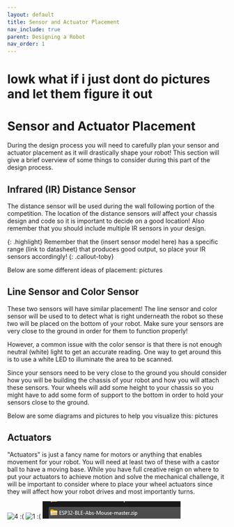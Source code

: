 ```yaml
---
layout: default
title: Sensor and Actuator Placement
nav_include: true
parent: Designing a Robot
nav_order: 1
---
```



# lowk what if i just dont do pictures and let them figure it out
# Sensor and Actuator Placement

During the design process you will need to carefully plan your sensor and actuator placement as it will drastically shape your robot! This section will give a brief overview of some things to consider during this part of the design process.

## Infrared (IR) Distance Sensor
The distance sensor will be used during the wall following portion of the competition. The location of the distance sensors *will* affect your chassis design and code so it is important to decide on a good location! Also remember that you should include multiple IR sensors in your design.

{: .highlight}
Remember that the (insert sensor model here) has a specific range (link to datasheet) that produces good output, so place your IR sensors accordingly!
{: .callout-toby}

Below are some different ideas of placement:
pictures

## Line Sensor and Color Sensor
These two sensors will have similar placement! The line sensor and color sensor will be used to to detect what is right underneath the robot so these two will be placed on the bottom of your robot. Make sure your sensors are very close to the ground in order for them to function properly!

However, a common issue with the color sensor is that there is not enough neutral (white) light to get an accurate reading. One way to get around this is to use a white LED to illuminate the area to be scanned.

Since your sensors need to be very close to the ground you should consider how you will be building the chassis of your robot and how you will attach these sensors. Your wheels will add some height to your chassis so you might have to add some form of support to the bottom in order to hold your sensors close to the ground.

Below are some diagrams and pictures to help you visualize this:
pictures

## Actuators
"Actuators" is just a fancy name for motors or anything that enables movement for your robot. You will need at least two of these with a castor ball to have a moving base. While you have full creative reign on where to put your actuators to achieve motion and solve the mechanical challenge, it will be important to consider where to place your wheel actuators since they will affect how your robot drives and most importantly turns.


<img src="{{ '/_assets/images/picture.png' | prepend: site.baseurl }}" alt="4 :(">

<img src="{{ '/_assets/images/picture.png' | relative_url }}" alt="1 :(">

<img src="/docs/_assets/images/picture.png" alt="2 :(">

